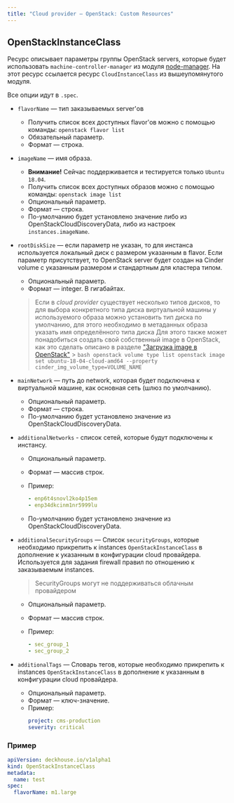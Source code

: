 ```yaml
---
title: "Сloud provider — OpenStack: Custom Resources"
---
```


## OpenStackInstanceClass

Ресурс описывает параметры группы OpenStack servers, которые будет использовать `machine-controller-manager` из модуля [node-manager](/modules/040-node-manager/). На этот ресурс ссылается ресурс `CloudInstanceClass` из вышеупомянутого модуля.

Все опции идут в `.spec`.

* `flavorName` — тип заказываемых server'ов
    * Получить список всех доступных flavor'ов можно с помощью команды: `openstack flavor list`
    * Обязательный параметр.
    * Формат — строкa.
* `imageName` — имя образа.
    * **Внимание!** Сейчас поддерживается и тестируется только `Ubuntu 18.04`.
    * Получить список всех доступных образов можно с помощью команды: `openstack image list`
    * Опциональный параметр.
    * Формат — строкa.
    * По-умолчанию будет установлено значение либо из OpenStackCloudDiscoveryData, либо из настроек `instances.imageName`.
* `rootDiskSize` — если параметр не указан, то для инстанса используется локальный диск с размером указанным в flavor.
  Если параметр присутствует, то OpenStack server будет создан на Cinder volume с указанным размером и стандартным для кластера типом.
    * Опциональный параметр.
    * Формат — integer. В гигабайтах.
    > Если в *cloud provider* существует несколько типов дисков, то для выбора конкретного типа диска виртуальной машины у используемого образа можно установить тип диска по умолчанию, для этого необходимо в метаданных образа указать имя определённого типа диска
    > Для этого также может понадобиться создать свой собственный image в OpenStack, как это сделать описано в разделе ["Загрузка image в OpenStack"](configuration.html#загрузка-image-в-openstack)
      > ```bash
        openstack volume type list
        openstack image set ubuntu-18-04-cloud-amd64 --property cinder_img_volume_type=VOLUME_NAME
        ```

* `mainNetwork` — путь до network, которая будет подключена к виртуальной машине, как основная сеть (шлюз по умолчанию).
    * Опциональный параметр.
    * Формат — строкa.
    * По-умолчанию будет установлено значение из OpenStackCloudDiscoveryData.
* `additionalNetworks` - список сетей, которые будут подключены к инстансу.
    * Опциональный параметр.
    * Формат — массив строк.
    * Пример:

      ```yaml
      - enp6t4snovl2ko4p15em
      - enp34dkcinm1nr5999lu
      ```
    * По-умолчанию будет установлено значение из OpenStackCloudDiscoveryData.
* `additionalSecurityGroups` — Список `securityGroups`, которые необходимо прикрепить к instances `OpenStackInstanceClass` в дополнение к указанным в конфигурации cloud провайдера. Используется для задания firewall правил по отношению к заказываемым instances.
    > SecurityGroups могут не поддерживаться облачным провайдером
    * Опциональный параметр.
    * Формат — массив строк.
    * Пример:

      ```yaml
      - sec_group_1
      - sec_group_2
      ```
* `additionalTags` — Словарь тегов, которые необходимо прикрепить к instances `OpenStackInstanceClass` в дополнение к указанным в конфигурации cloud провайдера.
    * Опциональный параметр.
    * Формат — ключ-значение.
    * Пример:
      ```yaml
      project: cms-production
      severity: critical
      ```

### Пример

```yaml
apiVersion: deckhouse.io/v1alpha1
kind: OpenStackInstanceClass
metadata:
  name: test
spec:
  flavorName: m1.large
```